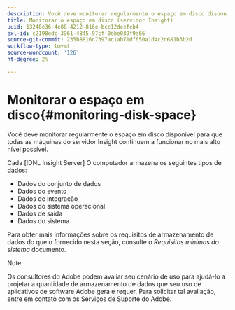 ```yaml
---
description: Você deve monitorar regularmente o espaço em disco disponível para que todas as máquinas do servidor Insight continuem a funcionar no mais alto nível possível.
title: Monitorar o espaço em disco (servidor Insight)
uuid: 13248e36-4e88-4212-816e-bcc12deefcb4
exl-id: c2198edc-3961-4845-97cf-0ebe039f9a66
source-git-commit: 235b8816c7397ac1ab71df650a1d4c2d681b3b2d
workflow-type: tm+mt
source-wordcount: '126'
ht-degree: 2%

---
```


# Monitorar o espaço em disco{#monitoring-disk-space}

Você deve monitorar regularmente o espaço em disco disponível para que todas as máquinas do servidor Insight continuem a funcionar no mais alto nível possível.

Cada [!DNL Insight Server] O computador armazena os seguintes tipos de dados:

* Dados do conjunto de dados
* Dados do evento
* Dados de integração
* Dados do sistema operacional
* Dados de saída
* Dados do sistema

Para obter mais informações sobre os requisitos de armazenamento de dados do que o fornecido nesta seção, consulte o *Requisitos mínimos do sistema* documento.

>[!NOTE]
>
>Os consultores do Adobe podem avaliar seu cenário de uso para ajudá-lo a projetar a quantidade de armazenamento de dados que seu uso de aplicativos de software Adobe gera e requer. Para solicitar tal avaliação, entre em contato com os Serviços de Suporte do Adobe.
